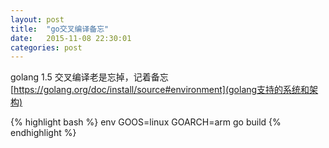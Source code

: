 ```yaml
---
layout: post
title:  "go交叉编译备忘"
date:   2015-11-08 22:30:01
categories: post
---
```



golang 1.5 交叉编译老是忘掉，记着备忘
[https://golang.org/doc/install/source#environment](golang支持的系统和架构)

{% highlight bash %}
env GOOS=linux GOARCH=arm go build
{% endhighlight %}

